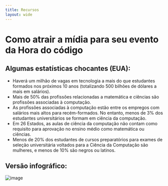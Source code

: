 ```yaml
---
title: Recursos 
layout: wide
---
```


# Como atrair a mídia para seu evento da Hora do código

## Algumas estatísticas chocantes (EUA):

  * Haverá um milhão de vagas em tecnologia a mais do que estudantes formados nos próximos 10 anos (totalizando 500 bilhões de dólares a mais em salários).
  * Mais de 50% das profissões relacionadas a matemática e ciências são profissões associadas à computação. 
  * As profissões associadas à computação estão entre os empregos com salários mais altos para recém-formados. No entanto, menos de 3% dos estudantes universitários se formam em ciência da computação.
  * Em 26 Estados, as aulas de ciência da computação não contam como requisito para aprovação no ensino médio como matemática ou ciências. 
  * Menos de 20% dos estudantes de cursos preparatórios para exames de seleção universitária voltados para a Ciência da Computação são mulheres, e menos de 10% são negros ou latinos.

## Versão infográfico:

![image](http://code.org/images/fit-8000/Code.org_infographic.png)